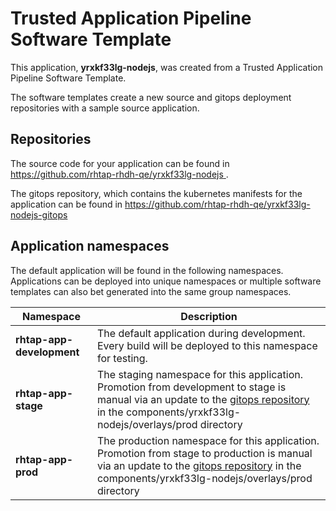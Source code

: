 # Trusted Application Pipeline Software Template

This application, **yrxkf33lg-nodejs**, was created from a Trusted Application Pipeline Software Template.

The software templates create a new source and gitops deployment repositories with a sample source application. 

## Repositories

The source code for your application can be found in [https://github.com/rhtap-rhdh-qe/yrxkf33lg-nodejs ](https://github.com/rhtap-rhdh-qe/yrxkf33lg-nodejs ).
 
The gitops repository, which contains the kubernetes manifests for the application can be found in 
[https://github.com/rhtap-rhdh-qe/yrxkf33lg-nodejs-gitops ](https://github.com/rhtap-rhdh-qe/yrxkf33lg-nodejs-gitops ) 

## Application namespaces 

The default application will be found in the following namespaces. Applications can be deployed into unique namespaces or multiple software templates can also bet generated into the same group namespaces.  

|  Namespace   |  Description   |  
| -------- | -------- |   
| **rhtap-app-development** | The default application during development. Every build will be deployed to this namespace for testing. | 
| **rhtap-app-stage** | The staging namespace for this application. Promotion from development to stage is manual via an update to the [gitops repository](https://github.com/rhtap-rhdh-qe/yrxkf33lg-nodejs-gitops ) in the components/yrxkf33lg-nodejs/overlays/prod directory |  
| **rhtap-app-prod** | The production namespace for this application. Promotion from stage to production is manual via an update to the [gitops repository](https://github.com/rhtap-rhdh-qe/yrxkf33lg-nodejs-gitops ) in the components/yrxkf33lg-nodejs/overlays/prod directory | 